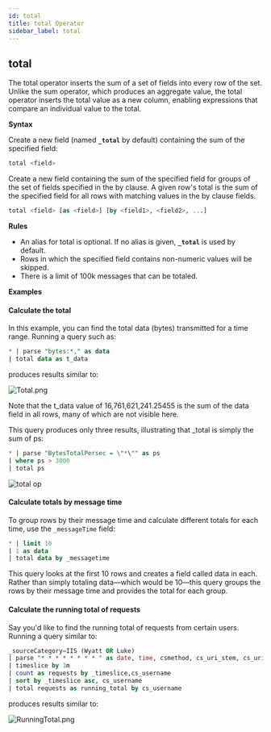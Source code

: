 ```yaml
---
id: total
title: total Operator
sidebar_label: total
---
```




## total

The total operator inserts the sum of a set of fields into every row of the set. Unlike the sum operator, which produces an aggregate value, the total operator inserts the total value as a new column, enabling expressions that compare an individual value to the total.

**Syntax**

Create a new field (named **`_total`** by default) containing the sum of the specified field:

```sql
total <field>
```

Create a new field containing the sum of the specified field for groups of the set of fields specified in the by clause. A given row's total is the sum of the specified field for all rows with matching values in the by clause fields.

```sql
total <field> [as <field>] [by <field1>, <field2>, ...]
```

**Rules**

* An alias for total is optional. If no alias is given, **`_total`** is used by default.
* Rows in which the specified field contains non-numeric values will be skipped.
* There is a limit of 100k messages that can be totaled. 

**Examples**

#### Calculate the total

In this example, you can find the total data (bytes) transmitted for a time range. Running a query such as:

```sql
* | parse "bytes:*," as data
| total data as t_data
```

produces results similar to:

![Total.png](/img/search/searchquerylanguage/search-operators/Total.png)

Note that the t_data value of 16,761,621,241.25455 is the sum of the data field in all rows, many of which are not visible  here.

This query produces only three results, illustrating that _total is simply the sum of ps:

```sql
* | parse "BytesTotalPersec = \"*\"" as ps
| where ps > 3000
| total ps
```

![total op](/img/search/searchquerylanguage/search-operators/total-op.png)

#### Calculate totals by message time

To group rows by their message time and calculate different totals for each time, use the `_messageTime` field:

```sql
* | limit 10
| 1 as data
| total data by _messagetime
```

This query looks at the first 10 rows and creates a field called data in each. Rather than simply totaling data—which would be 10—this query groups the rows by their message time and provides the total for each group.

#### Calculate the running total of requests

Say you'd like to find the running total of requests from certain users. Running a query similar to:

```sql
_sourceCategory=IIS (Wyatt OR Luke)
| parse "* * * * * * * * " as date, time, csmethod, cs_uri_stem, cs_uri_query, s_port, c_ip, cs_username
| timeslice by 1m
| count as requests by _timeslice,cs_username
| sort by _timeslice asc, cs_username
| total requests as running_total by cs_username
```

produces results similar to:

![RunningTotal.png](/img/search/searchquerylanguage/search-operators/RunningTotal.png)
